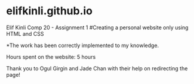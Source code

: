 # elifkinli.github.io

Elif Kinli
Comp 20 - Assignment 1
#Creating a personal website only using HTML and CSS

*The work has been correctly implemented to my knowledge.

Hours spent on the website: 5 hours

Thank you to Ogul Girgin and Jade Chan with their help on redirecting the page!